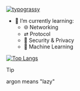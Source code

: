 [![typograssy](https://typograssy.deno.dev/api?text=じゃーごんあるごん)](https://github.com/kawarimidoll/typograssy)

- 🌱 I’m currently learning:
  - 🌐 Networking
  - ⇄ Protocol
  - 🔐 Security & Privacy
  - 🧮 Machine Learning

[![Top Langs](https://github-readme-stats.vercel.app/api/top-langs/?username=jargonargon&theme=vue-dark&show_icons=true&layout=compact)](https://github.com/jargonargon/github-readme-stats)

> [!TIP]
> argon means "lazy"

